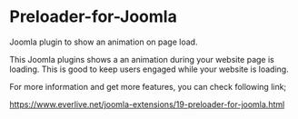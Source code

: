 # Preloader-for-Joomla
Joomla plugin to show an animation on page load.

This Joomla plugins shows a an animation during your website page is loading. This is good to keep users engaged while your website is loading.

For more information and get more features, you can check following link;

https://www.everlive.net/joomla-extensions/19-preloader-for-joomla.html

